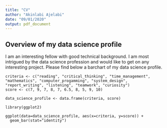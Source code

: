 ```yaml
---
title: "CV"
author: "Akinlabi Ajelabi"
date: "09/01/2020"
output: pdf_document
---
```


## Overview of my data science profile

I am an interesting fellow with good technical background. I am most intrigued by the data science profession and would like to get on any interesting project. Please find below a barchart of my data science profile.

```{r echo=FALSE}
criteria <- c("reading", "critical_thinking", "time_management", "mathematics", "computer_progamming", "system_design", "report_writing", "listening", "teamwork", "curiosity")
score <- c(7, 9, 7, 8, 7, 6.5, 8, 5, 9, 10)

data_science_profile <- data.frame(criteria, score)

library(ggplot2)

ggplot(data=data_science_profile, aes(x=criteria, y=score)) +
  geom_bar(stat="identity")
```

